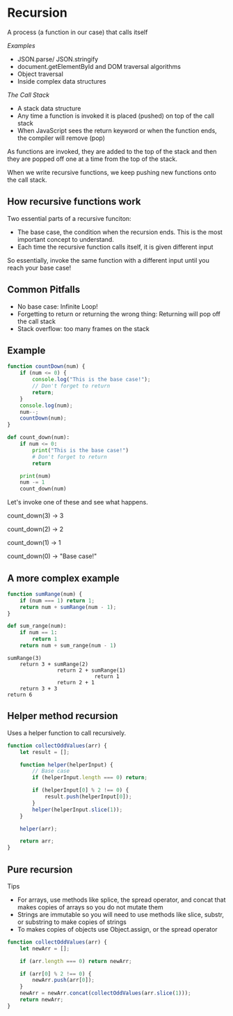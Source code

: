 # Recursion

A process (a function in our case) that calls itself

_Examples_

-   JSON.parse/ JSON.stringify
-   document.getElementById and DOM traversal algorithms
-   Object traversal
-   Inside complex data structures

_The Call Stack_

-   A stack data structure
-   Any time a function is invoked it is placed (pushed) on top of the call stack
-   When JavaScript sees the return keyword or when the function ends, the compiler will remove (pop)

As functions are invoked, they are added to the top of the stack and then they are popped off one at a time from the top of the stack.

When we write recursive functions, we keep pushing new functions onto the call stack.

## How recursive functions work

Two essential parts of a recursive funciton:

-   The base case, the condition when the recursion ends. This is the most important concept to understand.
-   Each time the recursive function calls itself, it is given different input

So essentially, invoke the same function with a different input until you reach your base case!

## Common Pitfalls

-   No base case: Infinite Loop!
-   Forgetting to return or returning the wrong thing: Returning will pop off the call stack
-   Stack overflow: too many frames on the stack

## Example

```js
function countDown(num) {
    if (num <= 0) {
        console.log("This is the base case!");
        // Don't forget to return
        return;
    }
    console.log(num);
    num--;
    countDown(num);
}
```

```py
def count_down(num):
    if num <= 0:
        print("This is the base case!")
        # Don't forget to return
        return

    print(num)
    num -= 1
    count_down(num)
```

Let's invoke one of these and see what happens.

count_down(3)
-> 3

count_down(2)
-> 2

count_down(1)
-> 1

count_down(0)
-> "Base case!"

## A more complex example

```js
function sumRange(num) {
    if (num === 1) return 1;
    return num + sumRange(num - 1);
}
```

```py
def sum_range(num):
    if num == 1:
        return 1
    return num + sum_range(num - 1)
```

```
sumRange(3)
    return 3 + sumRange(2)
                return 2 + sumRange(1)
                            return 1
                return 2 + 1
    return 3 + 3
return 6
```

## Helper method recursion

Uses a helper function to call recursively.

```js
function collectOddValues(arr) {
    let result = [];

    function helper(helperInput) {
        // Base case
        if (helperInput.length === 0) return;

        if (helperInput[0] % 2 !== 0) {
            result.push(helperInput[0]);
        }
        helper(helperInput.slice(1));
    }

    helper(arr);

    return arr;
}
```

## Pure recursion

Tips

-   For arrays, use methods like splice, the spread operator, and concat that makes copies of arrays so you do not mutate them
-   Strings are immutable so you will need to use methods like slice, substr, or substring to make copies of strings
-   To makes copies of objects use Object.assign, or the spread operator

```js
function collectOddValues(arr) {
    let newArr = [];

    if (arr.length === 0) return newArr;

    if (arr[0] % 2 !== 0) {
        newArr.push(arr[0]);
    }
    newArr = newArr.concat(collectOddValues(arr.slice(1)));
    return newArr;
}
```
